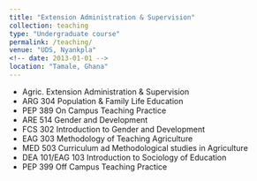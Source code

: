 ```yaml
---
title: "Extension Administration & Supervision"
collection: teaching
type: "Undergraduate course"
permalink: /teaching/
venue: "UDS, Nyankpla"
<!-- date: 2013-01-01 -->
location: "Tamale, Ghana"
---
```


* Agric. Extension Administration & Supervision	
* ARG 304 Population & Family Life Education			
* PEP 389 On Campus Teaching Practice								
* ARE 514 Gender and Development 
* FCS 302 Introduction to Gender and Development
* EAG 303 Methodology of Teaching Agriculture
* MED 503 Curriculum ad Methodological studies in Agriculture
* DEA  101/EAG 103 Introduction to Sociology of Education	
* PEP 399 Off Campus Teaching Practice	

